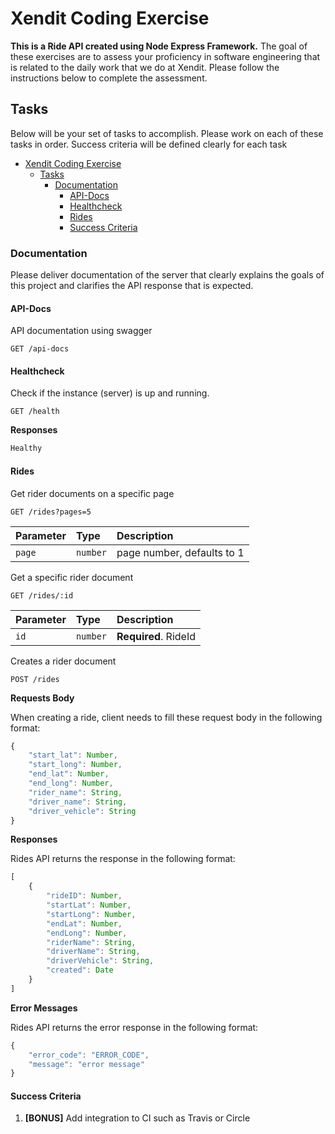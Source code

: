 # Xendit Coding Exercise

**This is a Ride API created using Node Express Framework.**
The goal of these exercises are to assess your proficiency in software engineering that is related to the daily work that we do at Xendit. Please follow the instructions below to complete the assessment.

## Tasks

Below will be your set of tasks to accomplish. Please work on each of these tasks in order. Success criteria will be defined clearly for each task

- [Xendit Coding Exercise](#xendit-coding-exercise)
  - [Tasks](#tasks)
    - [Documentation](#documentation)
      - [API-Docs](#api-docs)
      - [Healthcheck](#healthcheck)
      - [Rides](#rides)
      - [Success Criteria](#success-criteria)

### Documentation

Please deliver documentation of the server that clearly explains the goals of this project and clarifies the API response that is expected.

#### API-Docs 
API documentation using swagger
```http
GET /api-docs
```


#### Healthcheck
Check if the instance (server) is up and running.
```http
GET /health
```
**Responses**
```javascript
Healthy
```

#### Rides
  
Get rider documents on a specific page
````http
GET /rides?pages=5
````
| Parameter | Type | Description |
| :--- | :--- | :--- |
| `page` | `number` |  page number, defaults to 1 |


Get a specific rider document
````http
GET /rides/:id
````
| Parameter | Type | Description |
| :--- | :--- | :--- |
| `id` | `number` | **Required**. RideId |


Creates a rider document
````http
POST /rides
````
**Requests Body**

When creating a ride, client needs to fill these request body in the following format:
```javascript
{
    "start_lat": Number,
    "start_long": Number,
    "end_lat": Number,
    "end_long": Number,
    "rider_name": String,
    "driver_name": String,
    "driver_vehicle": String
}
```

**Responses**

Rides API returns the response in the following format:
```javascript
[
    {
        "rideID": Number,
        "startLat": Number,
        "startLong": Number,
        "endLat": Number,
        "endLong": Number,
        "riderName": String,
        "driverName": String,
        "driverVehicle": String,
        "created": Date
    }
]
```

**Error Messages**

Rides API returns the error response in the following format:
```javascript
{
    "error_code": "ERROR_CODE",
    "message": "error message"
}
```

#### Success Criteria
1. **[BONUS]** Add integration to CI such as Travis or Circle


